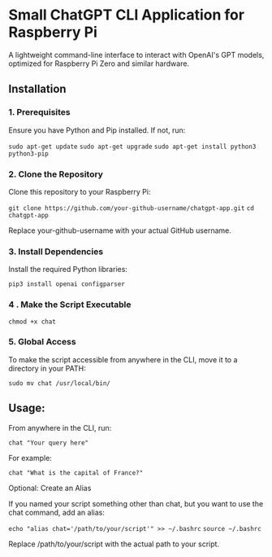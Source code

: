 # Small ChatGPT CLI Application for Raspberry Pi

A lightweight command-line interface to interact with OpenAI's GPT models, optimized for Raspberry Pi Zero and similar hardware.

## Installation
### 1. Prerequisites

Ensure you have Python and Pip installed. If not, run:

`sudo apt-get update`
`sudo apt-get upgrade`
`sudo apt-get install python3 python3-pip`

### 2. Clone the Repository

Clone this repository to your Raspberry Pi:

  `git clone https://github.com/your-github-username/chatgpt-app.git`
  `cd chatgpt-app`

Replace your-github-username with your actual GitHub username.

### 3. Install Dependencies

Install the required Python libraries:

  `pip3 install openai configparser`

### 4 . Make the Script Executable

  `chmod +x chat`

### 5. Global Access

To make the script accessible from anywhere in the CLI, move it to a directory in your PATH:

  `sudo mv chat /usr/local/bin/`

## Usage:

From anywhere in the CLI, run:

  `chat "Your query here"`

For example:

  `chat "What is the capital of France?"`

Optional: Create an Alias

If you named your script something other than chat, but you want to use the chat command, add an alias:

  `echo "alias chat='/path/to/your/script'" >> ~/.bashrc`
  `source ~/.bashrc`

Replace /path/to/your/script with the actual path to your script.
